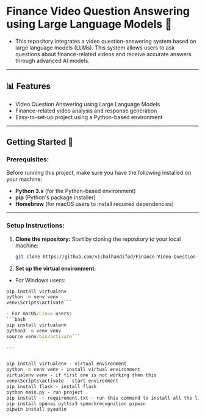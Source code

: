 # Finance Video Question Answering using Large Language Models 🌟
- This repository integrates a video question-answering system based on large language models (LLMs). This system allows users to ask questions about finance-related videos and receive accurate answers through advanced AI models.

---

## 📊 Features
- Video Question Answering using Large Language Models
- Finance-related video analysis and response generation
- Easy-to-set-up project using a Python-based environment

--- 

## Getting Started 🚀

### Prerequisites:

Before running this project, make sure you have the following installed on your machine:

- **Python 3.x** (for the Python-based environment)
- **pip** (Python's package installer)
- **Homebrew** (for macOS users to install required dependencies)

---

### Setup Instructions:

1. **Clone the repository:**
   Start by cloning the repository to your local machine:

   ```bash
   git clone https://github.com/vishalhandifod/Finance-Video-Question-and-Answering-using-LLM.git

2. **Set up the virtual environment:**

- For Windows users:
```cmd
pip install virtualenv
python -m venv venv
venv\Scripts\activate```

- For macOS/Linux users:
```bash
pip install virtualenv
python3 -m venv venv
source venv/bin/activate```

---


pip install virtualenv - virtual environment
python -m venv venv - install virtual environment
virtualenv venv - if first one is not working then this 
venv\Scripts\activate - start environment
pip install flask - install flask
python main.py - run project
pip install -r requirement.txt - run this command to install all the libraries
pip install openai pyttsx3 speechrecognition pipwin
pipwin install pyaudio


